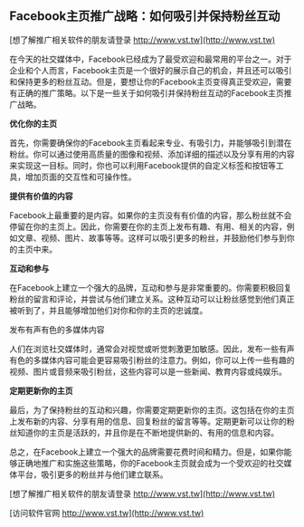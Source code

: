 ## **Facebook主页推广战略：如何吸引并保持粉丝互动**

[想了解推广相关软件的朋友请登录 http://www.vst.tw](http://www.vst.tw)

在今天的社交媒体中，Facebook已经成为了最受欢迎和最常用的平台之一。对于企业和个人而言，Facebook主页是一个很好的展示自己的机会，并且还可以吸引和保持更多的粉丝互动。但是，要想让你的Facebook主页变得真正受欢迎，需要有正确的推广策略。以下是一些关于如何吸引并保持粉丝互动的Facebook主页推广战略。

**优化你的主页**

首先，你需要确保你的Facebook主页看起来专业、有吸引力，并能够吸引到潜在粉丝。你可以通过使用高质量的图像和视频、添加详细的描述以及分享有用的内容来实现这一目标。同时，你也可以利用Facebook提供的自定义标签和按钮等工具，增加页面的交互性和可操作性。

**提供有价值的内容**

Facebook上最重要的是内容。如果你的主页没有有价值的内容，那么粉丝就不会停留在你的主页上。因此，你需要在你的主页上发布有趣、有用、相关的内容，例如文章、视频、图片、故事等等。这样可以吸引更多的粉丝，并鼓励他们参与到你的主页中来。

**互动和参与**

在Facebook上建立一个强大的品牌，互动和参与是非常重要的。你需要积极回复粉丝的留言和评论，并尝试与他们建立关系。这种互动可以让粉丝感觉到他们真正被听到了，并且能够增加他们对你和你的主页的忠诚度。

发布有声有色的多媒体内容

人们在浏览社交媒体时，通常会对视觉或听觉刺激更加敏感。因此，发布一些有声有色的多媒体内容可能会更容易吸引粉丝的注意力。例如，你可以上传一些有趣的视频、图片或音频来吸引粉丝，这些内容可以是一些新闻、教育内容或纯娱乐。

**定期更新你的主页**

最后，为了保持粉丝的互动和兴趣，你需要定期更新你的主页。这包括在你的主页上发布新的内容、分享有用的信息、回复粉丝的留言等等。定期更新可以让你的粉丝知道你的主页是活跃的，并且你是在不断地提供新的、有用的信息和内容。

总之，在Facebook上建立一个强大的品牌需要花费时间和精力。但是，如果你能够正确地推广和实施这些策略，你的Facebook主页就会成为一个受欢迎的社交媒体平台，吸引更多的粉丝并与他们建立联系。

[想了解推广相关软件的朋友请登录 http://www.vst.tw](http://www.vst.tw)


[访问软件官网 http://www.vst.tw](http://www.vst.tw)
